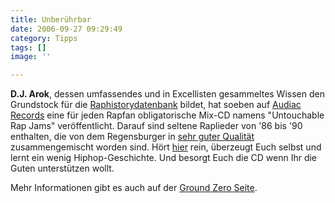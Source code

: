 ```yaml
---
title: Unberührbar
date: 2006-09-27 09:29:49
category: Tipps
tags: []
image: ''

---
```


**D.J. Arok**, dessen umfassendes und in Excellisten gesammeltes Wissen den Grundstock für die [Raphistorydatenbank](http://www.raphistory.net) bildet, hat soeben auf [Audiac Records](http://www.audiacrecords.com) eine für jeden Rapfan obligatorische Mix-CD namens "Untouchable Rap Jams" veröffentlicht. Darauf sind seltene Raplieder von '86 bis '90 enthalten, die von dem Regensburger in [sehr guter Qualität](http://www.hiphopnews.de/mixtapes_detail,123,,34678,detail.html) zusammengemischt worden sind. Hört [hier](http://www.audiacrecords.com/aucmx007/dj_arok_-_untouchable_rap_jams_snippet.mp3) rein, überzeugt Euch selbst und lernt ein wenig Hiphop-Geschichte. Und besorgt Euch die CD wenn Ihr die Guten unterstützen wollt.  

  

Mehr Informationen gibt es auch auf der [Ground Zero Seite](http://www.the-groundzero.com).
